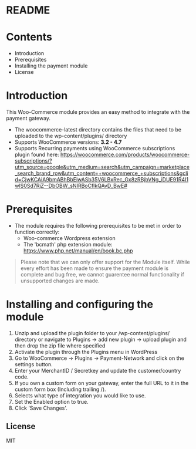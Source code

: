 # README

# Contents

- Introduction
- Prerequisites
- Installing the payment module
- License

# Introduction

This Woo-Commerce module provides an easy method to integrate with the payment gateway.
 - The woocommerce-latest directory contains the files that need to be uploaded to the wp-content/plugins/ directory
 - Supports WooCommerce versions: **3.2 - 4.7**
 - Supports Recurring payments using WooCommerce subscriptions plugin found here: https://woocommerce.com/products/woocommerce-subscriptions/?utm_source=google&utm_medium=search&utm_campaign=marketplace_search_brand_row&utm_content=+woocommerce_+subscriptions&gclid=CjwKCAiA9bmABhBbEiwASb35V6LBxRec_Gx8zRBjbVNg_iDUE91R4I1wlS0Sd7RjZ--DbOBW_sNIRBoCflkQAvD_BwE#

# Prerequisites

- The module requires the following prerequisites to be met in order to function correctly:
    - Woo-commerce Wordpress extension
    - The 'bcmath' php extension module: https://www.php.net/manual/en/book.bc.php

> Please note that we can only offer support for the Module itself. While every effort has been made to ensure the payment module is complete and bug free, we cannot guarentee normal functionality if unsupported changes are made.

# Installing and configuring the module

1. Unzip and upload the plugin folder to your /wp-content/plugins/ directory or navigate to Plugins -> add new plugin -> upload plugin and then drop the zip file where specified
2. Activate the plugin through the Plugins menu in WordPress
3. Go to WooCommerce -> Plugins -> Payment-Network and click on the settings button.
4. Enter your MerchantID / Secretkey and update the customer/country code.
5. If you own a custom form on your gateway, enter the full URL to it in the custom form box (Including trailing /).
6. Selects what type of integration you would like to use.
7. Set the Enabled option to true.
8. Click 'Save Changes'.

License
----
MIT
